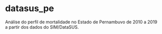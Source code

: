 # datasus_pe
Análise do perfil de mortalidade no Estado de Pernambuvo de 2010 a 2019 a partir dos dados do SIM/DataSUS.
